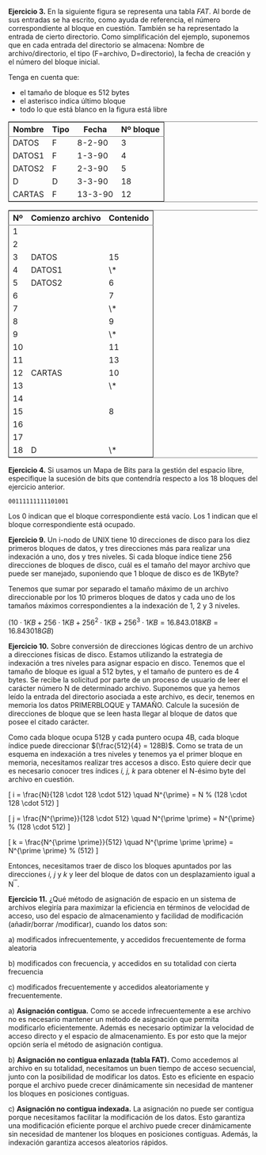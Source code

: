 **Ejercicio 3.** En la siguiente figura se representa una tabla *FAT*. Al borde de
   sus entradas se ha escrito, como ayuda de referencia, el número correspondiente
   al bloque en cuestión. También se ha representado la entrada de cierto
   directorio. Como simplificación del ejemplo, suponemos que en cada entrada
   del directorio se almacena: Nombre de archivo/directorio, el tipo (F=archivo,
   D=directorio), la fecha de creación y el número del bloque inicial.

Tenga en cuenta que:
-   el tamaño de bloque es 512 bytes
-   el asterisco indica último bloque
-   todo lo que está blanco en la figura está libre

<table border="2" cellspacing="0" cellpadding="6" rules="groups" frame="hsides">


<colgroup>
<col  class="left" />

<col  class="left" />

<col  class="right" />

<col  class="right" />
</colgroup>
<thead>
<tr>
<th scope="col" class="left">Nombre</th>
<th scope="col" class="left">Tipo</th>
<th scope="col" class="right">Fecha</th>
<th scope="col" class="right">Nº bloque</th>
</tr>
</thead>

<tbody>
<tr>
<td class="left">DATOS</td>
<td class="left">F</td>
<td class="right">8-2-90</td>
<td class="right">3</td>
</tr>


<tr>
<td class="left">DATOS1</td>
<td class="left">F</td>
<td class="right">1-3-90</td>
<td class="right">4</td>
</tr>


<tr>
<td class="left">DATOS2</td>
<td class="left">F</td>
<td class="right">2-3-90</td>
<td class="right">5</td>
</tr>


<tr>
<td class="left">D</td>
<td class="left">D</td>
<td class="right">3-3-90</td>
<td class="right">18</td>
</tr>


<tr>
<td class="left">CARTAS</td>
<td class="left">F</td>
<td class="right">13-3-90</td>
<td class="right">12</td>
</tr>
</tbody>
</table>

<table border="2" cellspacing="0" cellpadding="6" rules="groups" frame="hsides">


<colgroup>
<col  class="right" />

<col  class="left" />

<col  class="right" />
</colgroup>
<thead>
<tr>
<th scope="col" class="right">Nº</th>
<th scope="col" class="left">Comienzo archivo</th>
<th scope="col" class="right">Contenido</th>
</tr>
</thead>

<tbody>
<tr>
<td class="right">1</td>
<td class="left">&#xa0;</td>
<td class="right">&#xa0;</td>
</tr>


<tr>
<td class="right">2</td>
<td class="left">&#xa0;</td>
<td class="right">&#xa0;</td>
</tr>


<tr>
<td class="right">3</td>
<td class="left">DATOS</td>
<td class="right">15</td>
</tr>


<tr>
<td class="right">4</td>
<td class="left">DATOS1</td>
<td class="right">\*</td>
</tr>


<tr>
<td class="right">5</td>
<td class="left">DATOS2</td>
<td class="right">6</td>
</tr>


<tr>
<td class="right">6</td>
<td class="left">&#xa0;</td>
<td class="right">7</td>
</tr>


<tr>
<td class="right">7</td>
<td class="left">&#xa0;</td>
<td class="right">\*</td>
</tr>


<tr>
<td class="right">8</td>
<td class="left">&#xa0;</td>
<td class="right">9</td>
</tr>


<tr>
<td class="right">9</td>
<td class="left">&#xa0;</td>
<td class="right">\*</td>
</tr>


<tr>
<td class="right">10</td>
<td class="left">&#xa0;</td>
<td class="right">11</td>
</tr>


<tr>
<td class="right">11</td>
<td class="left">&#xa0;</td>
<td class="right">13</td>
</tr>


<tr>
<td class="right">12</td>
<td class="left">CARTAS</td>
<td class="right">10</td>
</tr>


<tr>
<td class="right">13</td>
<td class="left">&#xa0;</td>
<td class="right">\*</td>
</tr>


<tr>
<td class="right">14</td>
<td class="left">&#xa0;</td>
<td class="right">&#xa0;</td>
</tr>


<tr>
<td class="right">15</td>
<td class="left">&#xa0;</td>
<td class="right">8</td>
</tr>


<tr>
<td class="right">16</td>
<td class="left">&#xa0;</td>
<td class="right">&#xa0;</td>
</tr>


<tr>
<td class="right">17</td>
<td class="left">&#xa0;</td>
<td class="right">&#xa0;</td>
</tr>


<tr>
<td class="right">18</td>
<td class="left">D</td>
<td class="right">\*</td>
</tr>
</tbody>
</table>

**Ejercicio 4.** Si usamos un Mapa de Bits para la gestión del espacio libre, especifique la
   sucesión  de bits que contendría respecto a los 18 bloques del ejercicio
   anterior.  

`00111111111101001`  

Los 0 indican que el bloque correspondiente está vacío. Los 1 indican que el
bloque correspondiente está ocupado.

**Ejercicio 9.** Un i-nodo de UNIX tiene 10 direcciones de disco para los diez
primeros bloques de datos, y tres direcciones más para realizar una indexación a
uno, dos y tres niveles. Si cada bloque índice tiene 256 direcciones de bloques
de disco, cuál es el tamaño del mayor archivo que puede ser manejado, suponiendo
que 1 bloque de disco es de 1KByte?

Tenemos que sumar por separado el tamaño máximo de un archivo direccionable por
los 10 primeros bloques de datos y cada uno de los tamaños máximos
correspondientes a la indexación de 1, 2 y 3 niveles.

$(10 \cdot 1KB + 256 \cdot 1KB + 256^2 \cdot 1KB + 256^3 \cdot 1KB = 16.843.018KB = 16.843018GB)$

**Ejercicio 10.** Sobre conversión de direcciones lógicas dentro de un archivo a
direcciones físicas de disco. Estamos utilizando la estrategia de indexación a
tres niveles para asignar espacio en disco. Tenemos que el tamaño de bloque es
igual a 512 bytes, y el tamaño de puntero es de 4 bytes. Se recibe la solicitud
por parte de un proceso de usuario de leer el carácter número N de determinado
archivo. Suponemos que ya hemos leído la entrada del directorio asociada a este
archivo, es decir, tenemos en memoria los datos PRIMERBLOQUE y TAMAÑO. Calcule
la sucesión de direcciones de bloque que se leen hasta llegar al bloque de datos que posee el citado carácter.  

Como cada bloque ocupa 512B y cada puntero ocupa 4B, cada bloque índice puede
direccionar $(\frac{512}{4} = 128B)$. Como se trata de un esquema en indexación
a tres niveles y tenemos ya el primer bloque en memoria,  necesitamos realizar
tres accesos a disco. Esto quiere decir que es necesario conocer tres índices
*i, j, k* para obtener el N-ésimo byte del archivo en cuestión.

\[ i = \frac{N}{128 \cdot 128 \cdot 512} \quad N^{\prime} = N \% (128 \cdot 128 \cdot 512) \]

\[ j = \frac{N^{\prime}}{128 \cdot 512} \quad N^{\prime \prime} = N^{\prime} \% (128 \cdot 512) \]

\[ k = \frac{N^{\prime \prime}}{512} \quad N^{\prime \prime \prime} = N^{\prime \prime} \% (512) \]

Entonces, necesitamos traer de disco los bloques apuntados por las direcciones
*i, j* y *k* y leer del bloque de datos con un desplazamiento igual a N<sup>&prime;&prime;&prime;</sup>.

**Ejercicio 11.** ¿Qué método de asignación de espacio en un sistema de archivos
elegiría para maximizar la eficiencia en términos de velocidad de acceso, uso
del espacio de almacenamiento y facilidad de modificación (añadir/borrar
/modificar), cuando los datos son:

a) modificados infrecuentemente, y accedidos frecuentemente de forma aleatoria

b) modificados con frecuencia, y accedidos en su totalidad con cierta frecuencia

c) modificados frecuentemente y accedidos aleatoriamente y frecuentemente.  

a) **Asignación contigua.** Como se accede infrecuentemente a ese archivo no es
necesario mantener un método de asignación que permita modificarlo
eficientemente. Además es necesario optimizar la velocidad de acceso directo y
el espacio de almacenamiento. Es por esto que la mejor opción sería el método de
asignación contigua.

b) **Asignación no contigua enlazada (tabla FAT).** Como accedemos al archivo en su
totalidad, necesitamos un buen tiempo de acceso secuencial, junto con la
posibilidad de modificar los datos. Esto es eficiente en espacio porque el
archivo puede crecer dinámicamente sin necesidad de mantener los bloques en
posiciones contiguas.

c) **Asignación no contigua indexada.** La asignación no puede ser contigua porque necesitamos facilitar la modificación de los datos. Esto garantiza una modificación eficiente porque el archivo puede crecer dinámicamente sin necesidad de mantener los bloques en posiciones contiguas. Además, la indexación garantiza accesos aleatorios rápidos.

